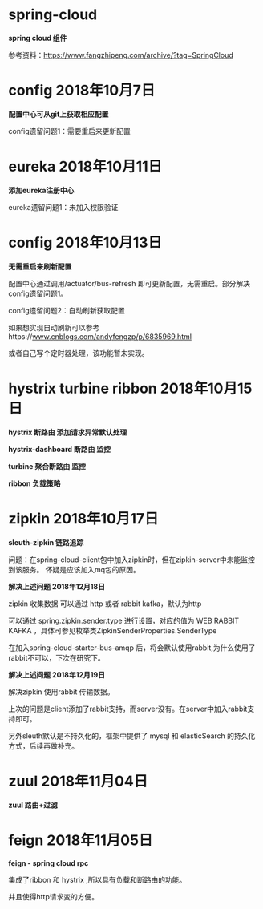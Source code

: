# spring-cloud

 **spring cloud 组件**
 
 参考资料：https://www.fangzhipeng.com/archive/?tag=SpringCloud

# config 2018年10月7日

  **配置中心可从git上获取相应配置**
  
  config遗留问题1：需要重启来更新配置

# eureka 2018年10月11日

  **添加eureka注册中心**
  
  eureka遗留问题1：未加入权限验证
  
# config 2018年10月13日
  
  **无需重启来刷新配置**
  
  配置中心通过调用/actuator/bus-refresh 即可更新配置，无需重启。部分解决config遗留问题1。
  
  config遗留问题2：自动刷新获取配置
  
  如果想实现自动刷新可以参考https://www.cnblogs.com/andyfengzp/p/6835969.html
  
  或者自己写个定时器处理，该功能暂未实现。
  
# hystrix turbine ribbon 2018年10月15日
  
  **hystrix 断路由 添加请求异常默认处理**
  
  **hystrix-dashboard 断路由 监控**
  
  **turbine 聚合断路由 监控**
  
  **ribbon 负载策略**
  
# zipkin 2018年10月17日  
    
   **sleuth-zipkin 链路追踪**
   
   问题：在spring-cloud-client包中加入zipkin时，但在zipkin-server中未能监控到该服务。
   怀疑是应该加入mq包的原因。
    
   **解决上述问题 2018年12月18日**
   
   zipkin 收集数据 可以通过 http 或者 rabbit kafka，默认为http
   
   可以通过 spring.zipkin.sender.type 进行设置，对应的值为 WEB RABBIT KAFKA ，具体可参见枚举类ZipkinSenderProperties.SenderType
   
   在加入spring-cloud-starter-bus-amqp 后，将会默认使用rabbit,为什么使用了rabbit不可以，下次在研究下。
   
   **解决上述问题 2018年12月19日**
   
   解决zipkin 使用rabbit 传输数据。
   
   上次的问题是client添加了rabbit支持，而server没有。在server中加入rabbit支持即可。
   
   另外sleuth默认是不持久化的，框架中提供了 mysql 和 elasticSearch 的持久化方式，后续再做补充。
    
# zuul 2018年11月04日  

   **zuul 路由+过滤**
   
# feign 2018年11月05日  

   **feign - spring cloud rpc**   
   
   集成了ribbon 和 hystrix ,所以具有负载和断路由的功能。
   
   并且使得http请求变的方便。
